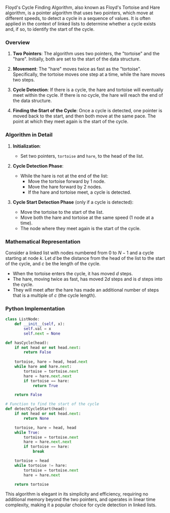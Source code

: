 Floyd's Cycle Finding Algorithm, also known as Floyd's Tortoise and Hare algorithm, is a pointer algorithm that uses two pointers, which move at different speeds, to detect a cycle in a sequence of values. It is often applied in the context of linked lists to determine whether a cycle exists and, if so, to identify the start of the cycle.

### Overview

1. **Two Pointers**: The algorithm uses two pointers, the "tortoise" and the "hare". Initially, both are set to the start of the data structure.
   
2. **Movement**: The "hare" moves twice as fast as the "tortoise". Specifically, the tortoise moves one step at a time, while the hare moves two steps.

3. **Cycle Detection**: If there is a cycle, the hare and tortoise will eventually meet within the cycle. If there is no cycle, the hare will reach the end of the data structure.

4. **Finding the Start of the Cycle**: Once a cycle is detected, one pointer is moved back to the start, and then both move at the same pace. The point at which they meet again is the start of the cycle.

### Algorithm in Detail

1. **Initialization**:
   - Set two pointers, `tortoise` and `hare`, to the head of the list.

2. **Cycle Detection Phase**:
   - While the hare is not at the end of the list:
     - Move the tortoise forward by 1 node.
     - Move the hare forward by 2 nodes.
     - If the hare and tortoise meet, a cycle is detected.

3. **Cycle Start Detection Phase** (only if a cycle is detected):
   - Move the tortoise to the start of the list.
   - Move both the hare and tortoise at the same speed (1 node at a time).
   - The node where they meet again is the start of the cycle.

### Mathematical Representation

Consider a linked list with nodes numbered from $0$ to $N-1$ and a cycle starting at node $k$. Let $d$ be the distance from the head of the list to the start of the cycle, and $c$ be the length of the cycle.

- When the tortoise enters the cycle, it has moved $d$ steps.
- The hare, moving twice as fast, has moved $2d$ steps and is $d$ steps into the cycle.
- They will meet after the hare has made an additional number of steps that is a multiple of $c$ (the cycle length).

### Python Implementation

```python
class ListNode:
    def __init__(self, x):
        self.val = x
        self.next = None

def hasCycle(head):
    if not head or not head.next:
        return False
    
    tortoise, hare = head, head.next
    while hare and hare.next:
        tortoise = tortoise.next
        hare = hare.next.next
        if tortoise == hare:
            return True

    return False

# Function to find the start of the cycle
def detectCycleStart(head):
    if not head or not head.next:
        return None

    tortoise, hare = head, head
    while True:
        tortoise = tortoise.next
        hare = hare.next.next
        if tortoise == hare:
            break

    tortoise = head
    while tortoise != hare:
        tortoise = tortoise.next
        hare = hare.next

    return tortoise
```

This algorithm is elegant in its simplicity and efficiency, requiring no additional memory beyond the two pointers, and operates in linear time complexity, making it a popular choice for cycle detection in linked lists.